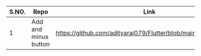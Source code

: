 S.NO.  |  Repo  |  Link  
-------|--------|------
1  |  Add and minus button  |  https://github.com/adityaraj079/Flutter/blob/main/testing/add.dart